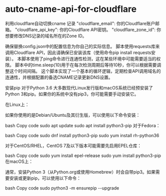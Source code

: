 # auto-cname-api-for-cloudflare


利用cloudflare自动切换cname 记录
"cloudflare_email": 你的Cloudflare账户邮箱。
"cloudflare_api_key": 你的Cloudflare API密钥。
"cloudflare_zone_id": 你想要修改DNS记录的域名所在的Zone ID。


确保替换config.json中的配置信息为你自己的实际信息。
脚本使用requests库来调用Cloudflare API，因此请确保已安装该库（使用命令pip install requests安装）。
本脚本使用了ping命令进行连通性检测，这在某些环境中可能需要适当的权限。
脚本中的time.sleep(10)用于在每次检测周期后等待10秒，你可以根据需要调整这个时间间隔。
这个脚本实现了一个基本的循环逻辑，定期检查API调用域名的连通性，并根据配置的备选CNAME记录更新DNS设置。




安装pip
对于Python 3.6
大多数现代Linux发行版和macOS系统已经预安装了Python 3和pip。如果你的系统中没有pip3，你可能需要手动安装它。

在Linux上：

如果你使用的是Debian/Ubuntu及其衍生版，可以使用以下命令安装：

bash
Copy code
sudo apt update
sudo apt install python3-pip
对于Fedora：

bash
Copy code
sudo dnf install python3-pip
sudo yum install rh-python36

对于CentOS/RHEL，CentOS 7及以下版本可能需要先启用EPEL仓库：

bash
Copy code
sudo yum install epel-release
sudo yum install python3-pip
在macOS上：

通常，安装Python 3（从Python.org或使用Homebrew）时会自带pip3。如果需要安装或更新pip，可以使用以下命令：

bash
Copy code
sudo python3 -m ensurepip --upgrade